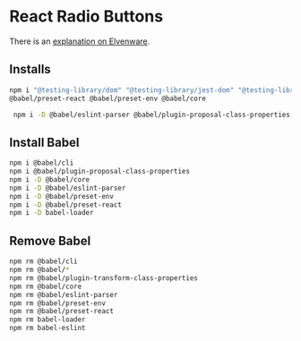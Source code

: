 # React Radio Buttons

There is an [explanation on Elvenware][erb].

[erb]: https://www.elvenware.com/charlie/development/web/JavaScript/JavaScriptReact.html#radio-buttons

## Installs

``` bash
npm i "@testing-library/dom" "@testing-library/jest-dom" "@testing-library/react" jest jsdom jest-environment-jsdom
@babel/preset-react @babel/preset-env @babel/core
```

``` bash
 npm i -D @babel/eslint-parser @babel/plugin-proposal-class-properties @testing-library/dom @babel/preset-react @babel/preset-env
```

## Install Babel

``` bash
npm i @babel/cli
npm i @babel/plugin-proposal-class-properties
npm i -D @babel/core
npm i -D @babel/eslint-parser
npm i -D @babel/preset-env
npm i -D @babel/preset-react
npm i -D babel-loader
```

## Remove Babel

``` bash
npm rm @babel/cli
npm rm @babel/*
npm rm @babel/plugin-transform-class-properties
npm rm @babel/core
npm rm @babel/eslint-parser
npm rm @babel/preset-env
npm rm @babel/preset-react
npm rm babel-loader
npm rm babel-eslint
```
